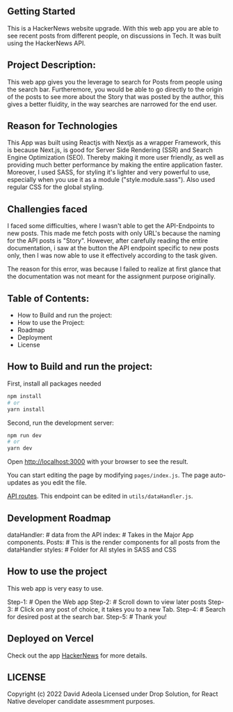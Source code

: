 ## Getting Started

This is a HackerNews website upgrade. With this web app you are able to see recent posts from different people, on discussions in Tech. It was built using the HackerNews API.

## Project Description:

This web app gives you the leverage to search for Posts from people using the search bar. Furtheremore, you would be able to go directly to the origin of the posts to see more about the Story that was posted by the author, this gives a better fluidity, in the way searches are narrowed for the end user.

## Reason for Technologies

This App was built using Reactjs with Nextjs as a wrapper Framework, this is because Next.js, is good for Server Side Rendering (SSR) and Search Engine Optimization (SEO). Thereby making it more user friendly, as well as providing much better performance by making the entire application faster.
Moreover, I used SASS, for styling it's lighter and very powerful to use, especially when you use it as a module ("style.module.sass"). Also used regular CSS for the global styling.

## Challengies faced

I faced some difficulties, where I wasn't able to get the API-Endpoints to new posts. This made me fetch posts with only URL's because the naming for the API posts is "Story".
However, after carefully reading the entire documentation, i saw at the button the API endpoint specific to new posts only, then I was now able to use it effectively according to the task given.

The reason for this error, was because I failed to realize at first glance that the documentation was not meant for the assignment purpose originally.

## Table of Contents:

- How to Build and run the project:
- How to use the Project:
- Roadmap
- Deployment
- License

## How to Build and run the project:

First, install all packages needed

```bash
npm install
# or
yarn install
```

Second, run the development server:

```bash
npm run dev
# or
yarn dev
```

Open [http://localhost:3000](http://localhost:3000) with your browser to see the result.

You can start editing the page by modifying `pages/index.js`. The page auto-updates as you edit the file.

[API routes](https://github.com/HackerNews/API). This endpoint can be edited in `utils/dataHandler.js`.

## Development Roadmap

dataHandler: # data from the API
index: # Takes in the Major App components.
Posts: # This is the render components for all posts from the dataHandler
styles: # Folder for All styles in SASS and CSS

## How to use the project

This web app is very easy to use.

Step-1: # Open the Web app
Step-2: # Scroll down to view later posts
Step-3: # Click on any post of choice, it takes you to a new Tab.
Step-4: # Search for desired post at the search bar.
Step-5: # Thank you!

## Deployed on Vercel

Check out the app [HackerNews](https://hackernews-upgrade.herokuapp.com/) for more details.

## LICENSE

Copyright (c) 2022 David Adeola
Licensed under Drop Solution, for React Native developer candidate assesmment purposes.
